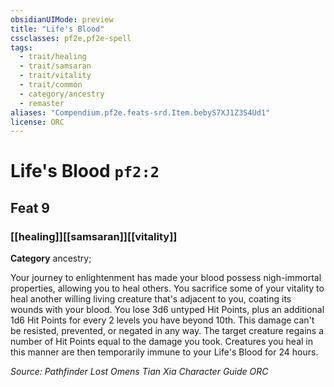 ```yaml
---
obsidianUIMode: preview
title: "Life's Blood"
cssclasses: pf2e,pf2e-spell
tags:
  - trait/healing
  - trait/samsaran
  - trait/vitality
  - trait/common
  - category/ancestry
  - remaster
aliases: "Compendium.pf2e.feats-srd.Item.bebyS7XJ1Z3S4Ud1"
license: ORC
---
```

# Life's Blood `pf2:2`
## Feat 9
### [[healing]][[samsaran]][[vitality]]

**Category** ancestry; 




Your journey to enlightenment has made your blood possess nigh-immortal properties, allowing you to heal others. You sacrifice some of your vitality to heal another willing living creature that's adjacent to you, coating its wounds with your blood. You lose 3d6 untyped Hit Points, plus an additional 1d6 Hit Points for every 2 levels you have beyond 10th. This damage can't be resisted, prevented, or negated in any way. The target creature regains a number of Hit Points equal to the damage you took. Creatures you heal in this manner are then temporarily immune to your Life's Blood for 24 hours.

*Source: Pathfinder Lost Omens Tian Xia Character Guide*
*ORC*